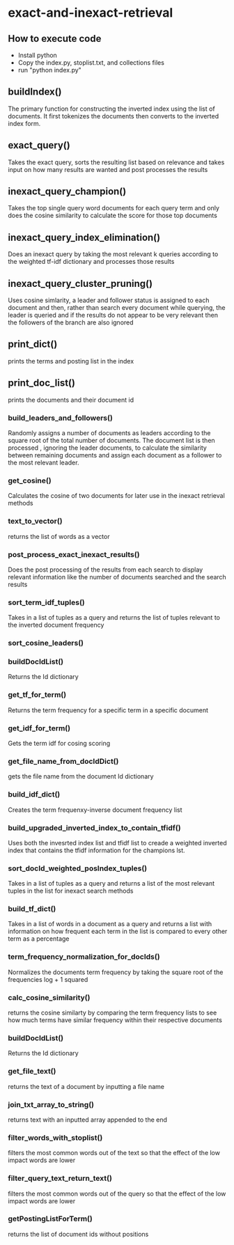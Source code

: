 # exact-and-inexact-retrieval

## How to execute code
  - Install python
  - Copy the index.py, stoplist.txt, and collections files
  - run "python index.py"

## buildIndex()
The primary function for constructing the inverted index using the list of documents. It first tokenizes the documents then converts to the inverted index form.

## exact_query()
Takes the exact query, sorts the resulting list based on relevance and takes input on how many results are wanted and post processes the results

## inexact_query_champion()
Takes the top single query word documents for each query term and only does the cosine similarity to calculate the score for those top documents

## inexact_query_index_elimination()
Does an inexact query by taking the most relevant k queries according to the weighted tf-idf dictionary and processes those results

## inexact_query_cluster_pruning()
Uses cosine simlarity, a leader and follower status is assigned to each document and then, rather than search every document while querying, the leader is queried and if the results do not appear to be very relevant then the followers of the branch are also ignored

## print_dict()
prints the terms and posting list in the index

## print_doc_list()
prints the documents and their document id

### build_leaders_and_followers()
Randomly assigns a number of documents as leaders according to the square root of the total number of documents. The document list is then processed , ignoring the leader documents, to calculate the similarity between remaining documents and assign each document as a follower to the most relevant leader.

### get_cosine()
Calculates the cosine of two documents for later use in the inexact retrieval methods

### text_to_vector()
returns the list of words as a vector

### post_process_exact_inexact_results()
Does the post processing of the results from each search to display relevant information like the number of documents searched and the search results

### sort_term_idf_tuples()
Takes in a list of tuples as a query and returns the list of tuples relevant to the inverted document frequency

### sort_cosine_leaders()

### buildDocIdList()
Returns the Id dictionary

### get_tf_for_term()
Returns the term frequency for a specific term in a specific document

### get_idf_for_term()
Gets the term idf for cosing scoring

### get_file_name_from_docIdDict()
gets the file name from the document Id dictionary

### build_idf_dict()
Creates the term frequenxy-inverse document frequency list

### build_upgraded_inverted_index_to_contain_tfidf()
Uses both the invesrted index list and tfidf list to creade a weighted inverted index that contains the tfidf information for the champions lst.

### sort_docId_weighted_posIndex_tuples()
Takes in a list of tuples as a query and returns a list of the most relevant tuples in the list for inexact search methods

### build_tf_dict()
Takes in a list of words in a document as a query and returns a list with information on how frequent each term in the list is compared to every other term as a percentage

### term_frequency_normalization_for_docIds()
Normalizes the documents term frequency by taking the square root of the frequencies log + 1 squared

### calc_cosine_similarity()
returns the cosine similarty by comparing the term frequency lists to see how much terms have similar frequency within their respective documents

### buildDocIdList()
Returns the Id dictionary

### get_file_text()
returns the text of a document by inputting a file name

### join_txt_array_to_string()
returns text with an inputted array appended to the end

### filter_words_with_stoplist()
filters the most common words out of the text so that the effect of the low impact words are lower

### filter_query_text_return_text()
filters the most common words out of the query so that the effect of the low impact words are lower

### getPostingListForTerm()
returns the list of document ids without positions
